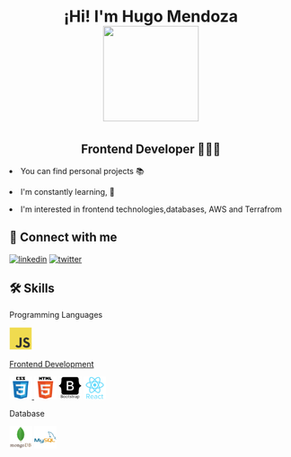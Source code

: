 <h1 align="center">¡Hi! I'm Hugo Mendoza <a> <br> <img aling="left" width="170" height="170"  src="https://github.com/HugoM40/HugoM40/blob/main/Fine.gif"</a></h1> 
  
  <h2 align="center">Frontend Developer 🚀🚀🚀</h2>
  
<p> <li> You can find personal projects 📚 <p>
<p> <li> I'm constantly learning, 🚀 <p>
<p> <li> I'm interested in frontend technologies,databases, AWS and Terrafrom<p>
  
  
## 📱 Connect with me
[![linkedin](https://img.shields.io/badge/linkedin-0A66C2?style=for-the-badge&logo=linkedin&logoColor=white)](https://www.linkedin.com/in/hugomendoza740/)
[![twitter](https://img.shields.io/badge/twitter-1DA1F2?style=for-the-badge&logo=twitter&logoColor=white)](https://twitter.com/Hanma_OW)


## 🛠 Skills
  <p>Programming Languages</p>
 
<a href="https://developer.mozilla.org/en-US/docs/Web/JavaScript" target="_blank" rel="noreferrer"> <img src="https://raw.githubusercontent.com/devicons/devicon/master/icons/javascript/javascript-original.svg" alt="javascript" width="40" height="40"/>
 
  <p>Frontend Development</p>
  
 <img src="https://raw.githubusercontent.com/devicons/devicon/master/icons/css3/css3-original-wordmark.svg" alt="css3" width="40" height="40"/> </a> <img src="https://raw.githubusercontent.com/devicons/devicon/master/icons/html5/html5-original-wordmark.svg" alt="html5" width="40" height="40"/> <img src="https://raw.githubusercontent.com/devicons/devicon/master/icons/bootstrap/bootstrap-plain-wordmark.svg" alt="bootstrap" width="40" height="40"/>
 </a>
 <img src="https://github.com/devicons/devicon/blob/master/icons/react/react-original-wordmark.svg" alt="react" width="40" height="40"/>
  <p>Database</p>
  
<img src="https://raw.githubusercontent.com/devicons/devicon/master/icons/mongodb/mongodb-original-wordmark.svg" alt="mongodb" width="40" height="40"/> </a> <a href="https://www.mysql.com/" target="_blank" rel="noreferrer"> 
<img src="https://raw.githubusercontent.com/devicons/devicon/master/icons/mysql/mysql-original-wordmark.svg" alt="mysql" width="40" height="40"/> </a>
